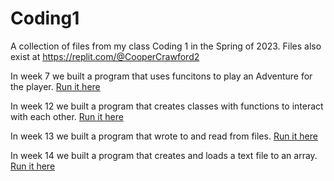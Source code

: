 # Coding1
A collection of files from my class Coding 1 in the Spring of 2023. Files also exist at https://replit.com/@CooperCrawford2

In week 7 we built a program that uses funcitons to play an Adventure for the player. [Run it here](https://replit.com/@CooperCrawford2/Adventure-2-Electric-Bugaloo?v=1)

In week 12 we built a program that creates classes with functions to interact with each other. [Run it here](https://replit.com/@CooperCrawford2/DadJokes?v=1)

In week 13 we built a program that wrote to and read from files. [Run it here](https://replit.com/@CooperCrawford2/HeadersAndSource?v=1)

In week 14 we built a program that creates and loads a text file to an array. [Run it here](https://replit.com/@CooperCrawford2/GameListWithFile?v=1)
